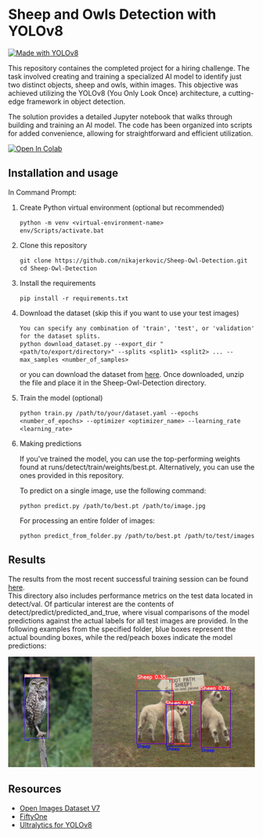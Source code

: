 # Sheep and Owls Detection with YOLOv8
[![Made with YOLOv8](https://img.shields.io/badge/Made_with-YOLOv8-green)](https://docs.ultralytics.com/)


This repository containes the completed project for a hiring challenge. The task involved creating and training a specialized AI model to identify just two distinct objects, sheep and owls, within images. This objective was achieved utilizing the YOLOv8 (You Only Look Once) architecture, a cutting-edge framework in object detection. 

The solution provides a detailed Jupyter notebook that walks through building and training an AI model. The code has been organized into scripts for added convenience, allowing for straightforward and efficient utilization. 

[![Open In Colab](https://colab.research.google.com/assets/colab-badge.svg)](https://colab.research.google.com/github/YOUR_USERNAME/YOUR_REPOSITORY/blob/YOUR_BRANCH/YOUR_NOTEBOOK.ipynb)

## Installation and usage
In Command Prompt:

  1. Create Python virtual environment (optional but recommended)
     
     ```
     python -m venv <virtual-environment-name>
     env/Scripts/activate.bat
     ```
  2. Clone this repository
     
     ```
     git clone https://github.com/nikajerkovic/Sheep-Owl-Detection.git
     cd Sheep-Owl-Detection
     ```
  3. Install the requirements
     
     ```
     pip install -r requirements.txt
     ```
  4. Download the dataset (skip this if you want to use your test images)
     
     ```
     You can specify any combination of 'train', 'test', or 'validation' for the dataset splits.
     python download_dataset.py --export_dir "<path/to/export/directory>" --splits <split1> <split2> ... --max_samples <number_of_samples>
     ```
     or you can download the dataset from [here](https://drive.google.com/file/d/17hCNN3HpmSg63DIvscNlCNlb-wM1z20d/view?usp=sharing).  Once downloaded, unzip the file and place it in the Sheep-Owl-Detection directory.
     
  5. Train the model (optional)

     ```
     python train.py /path/to/your/dataset.yaml --epochs <number_of_epochs> --optimizer <optimizer_name> --learning_rate <learning_rate>
     ```
      
  6. Making predictions

      If you've trained the model, you can use the top-performing weights found at runs/detect/train/weights/best.pt. Alternatively, you can use the ones provided in this repository.
     
      To predict on a single image, use the following command:
      ```
      python predict.py /path/to/best.pt /path/to/image.jpg
      ```
      
      For processing an entire folder of images:
     
      ```
      python predict_from_folder.py /path/to/best.pt /path/to/test/images
      ```

## Results

The results from the most recent successful training session can be found [here](https://drive.google.com/file/d/1dMueyC95fHef9xHnQ-dEUaLpmrr7sRNh/view?usp=sharing). </br>
This directory also includes performance metrics on the test data located in detect/val. Of particular interest are the contents of detect/predict/predicted_and_true, where visual comparisons of the model predictions against the actual labels for all test images are provided. In the following examples from the specified folder, blue boxes represent the actual bounding boxes, while the red/peach boxes indicate the model predictions:

![alt text](https://github.com/nikajerkovic/Sheep-Owl-Detection/blob/main/image_for_readme.png)


## Resources

- [Open Images Dataset V7](https://storage.googleapis.com/openimages/web/index.html)
- [FiftyOne](https://docs.voxel51.com/)
- [Ultralytics for YOLOv8](https://docs.ultralytics.com/)


      
